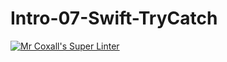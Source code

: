 # Intro-07-Swift-TryCatch

[![Mr Coxall's Super Linter](https://github.com/ICS4U-Programming-TamerZ/Assign-02-Swift-MaxRun/workflows/Mr%20Coxall's%20Super%20Linter/badge.svg)](https://github.com/ICS4U-Programming-TamerZ/Assign-02-Swift-MaxRun/actions/)
